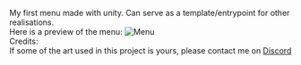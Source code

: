 My first menu made with unity. Can serve as a template/entrypoint for other realisations.<br/>
Here is a preview of the menu:
![Menu](https://github.com/AmanMenda/unity-mm/assets/92232342/4694e0e6-40fe-4af8-9e10-33a37465e739)
<br/>
Credits:<br/> 
If some of the art used in this project is yours, please contact me on 
<a href="discordapp.com/users/883385250993045524">Discord</a>
